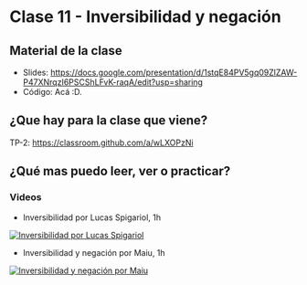 # Clase 11 - Inversibilidad y negación

## Material de la clase

- Slides: https://docs.google.com/presentation/d/1stqE84PV5gq09ZlZAW-P47XNrqzI6PSCShLFvK-raqA/edit?usp=sharing
- Código: Acá :D.

## ¿Que hay para la clase que viene?

TP-2: https://classroom.github.com/a/wLXOPzNi

## ¿Qué mas puedo leer, ver o practicar?

### Videos

- Inversibilidad por Lucas Spigariol, 1h

[![Inversibilidad por Lucas Spigariol](https://img.youtube.com/vi/xQ4Ql72392k/0.jpg)](https://youtu.be/xQ4Ql72392k "Inversibilidad por Lucas Spigariol")


- Inversibilidad y negación por Maiu, 1h

[![Inversibilidad y negación por Maiu](https://img.youtube.com/vi/wUUCyC3k-rk/0.jpg)](https://youtu.be/wUUCyC3k-rk "Inversibilidad y negación por Maiu")
